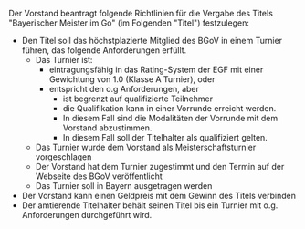 Der Vorstand beantragt folgende Richtlinien für die Vergabe des Titels "Bayerischer Meister im Go" (im Folgenden "Titel") festzulegen:
 * Den Titel soll das höchstplazierte Mitglied des BGoV in einem Turnier führen, das folgende Anforderungen erfüllt.
   * Das Turnier ist:
     * eintragungsfähig in das Rating-System der EGF mit einer Gewichtung von 1.0 (Klasse A Turnier), oder
     * entspricht den o.g Anforderungen, aber
       * ist begrenzt auf qualifizierte Teilnehmer
       * die Qualifikation kann in einer Vorrunde erreicht werden.
       * In diesem Fall sind die Modalitäten der Vorrunde mit dem Vorstand abzustimmen.
       * In diesem Fall soll der Titelhalter als qualifiziert gelten.
   * Das Turnier wurde dem Vorstand als Meisterschaftsturnier vorgeschlagen
   * Der Vorstand hat dem Turnier zugestimmt und den Termin auf der Webseite des BGoV veröffentlicht
   * Das Turnier soll in Bayern ausgetragen werden
 * Der Vorstand kann einen Geldpreis mit dem Gewinn des Titels verbinden
 * Der amtierende Titelhalter behält seinen Titel bis ein Turnier mit o.g. Anforderungen durchgeführt wird.
